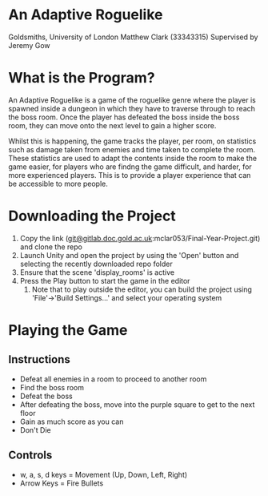 # An Adaptive Roguelike
Goldsmiths, University of London
Matthew Clark (33343315)
Supervised by Jeremy Gow

# What is the Program?
An Adaptive Roguelike is a game of the roguelike genre where the player is spawned inside a dungeon in which they have to traverse through to reach the boss room. Once the player has defeated the boss inside the boss room, they can move onto the next level to gain a higher score.

Whilst this is happening, the game tracks the player, per room, on statistics such as damage taken from enemies and time taken to complete the room. These statistics are used to adapt the contents inside the room to make the game easier, for players who are findng the game difficult, and harder, for more experienced players. This is to provide a player experience that can be accessible to more people.

# Downloading the Project
1. Copy the link (git@gitlab.doc.gold.ac.uk:mclar053/Final-Year-Project.git) and clone the repo
2. Launch Unity and open the project by using the 'Open' button and selecting the recently downloaded repo folder
3. Ensure that the scene 'display_rooms' is active
4. Press the Play button to start the game in the editor
    1. Note that to play outside the editor, you can build the project using 'File'->'Build Settings...' and select your operating system

# Playing the Game
## Instructions
* Defeat all enemies in a room to proceed to another room
* Find the boss room
* Defeat the boss
* After defeating the boss, move into the purple square to get to the next floor
* Gain as much score as you can
* Don't Die
## Controls
* w, a, s, d keys = Movement (Up, Down, Left, Right)
* Arrow Keys = Fire Bullets
